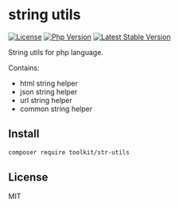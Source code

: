 # string utils

[![License](https://img.shields.io/packagist/l/php-toolkit/str-utils.svg?style=flat-square)](LICENSE)
[![Php Version](https://img.shields.io/badge/php-%3E=7.1.0-brightgreen.svg?maxAge=2592000)](https://packagist.org/packages/php-toolkit/str-utils)
[![Latest Stable Version](http://img.shields.io/packagist/v/php-toolkit/str-utils.svg)](https://packagist.org/packages/php-toolkit/str-utils)

String utils for php language.

Contains:

- html string helper
- json string helper
- url string helper
- common string helper

## Install

```bash
composer require toolkit/str-utils
```

## License

MIT
